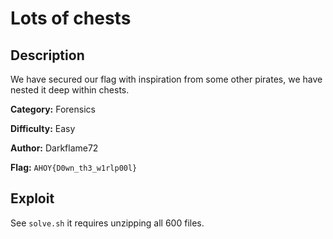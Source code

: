# Lots of chests

## Description 
We have secured our flag with inspiration from some other pirates, we have nested it deep within chests.

**Category:** Forensics

**Difficulty:** Easy

**Author:** Darkflame72

**Flag:** `AHOY{D0wn_th3_w1rlp00l}`

## Exploit
See `solve.sh` it requires unzipping all 600 files.